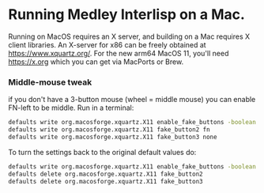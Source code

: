 # Running Medley Interlisp on a Mac.

Running on MacOS requires an X server, and building on a Mac requires X client libraries. An X-server for x86 can be freely obtained at https://www.xquartz.org/. For the new arm64 MacOS 11, you'll need https://x.org which you can get via MacPorts or Brew.


### Middle-mouse tweak

if you don't have a 3-button mouse (wheel = middle mouse)
you can enable FN-left to be middle. Run in a terminal:

```sh
defaults write org.macosforge.xquartz.X11 enable_fake_buttons -boolean true
defaults write org.macosforge.xquartz.X11 fake_button2 fn
defaults write org.macosforge.xquartz.X11 fake_button3 none
```

To turn the settings back to the original default values do:

```sh
defaults write org.macosforge.xquartz.X11 enable_fake_buttons -boolean false
defaults delete org.macosforge.xquartz.X11 fake_button2
defaults delete org.macosforge.xquartz.X11 fake_button3
```

